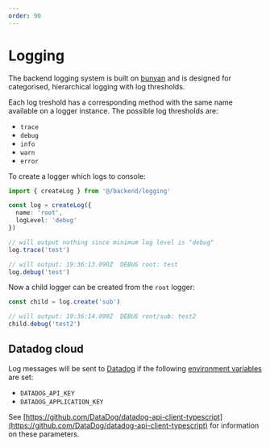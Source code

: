 ```yaml
---
order: 90
---
```


# Logging

The backend logging system is built on [bunyan](https://www.npmjs.com/package/bunyan) and is designed for categorised, hierarchical logging with log thresholds.

Each log treshold has a corresponding method with the same name available on a logger instance. The possible log thresholds are:

* `trace`
* `debug`
* `info`
* `warn`
* `error`

To create a logger which logs to console:

```ts
import { createLog } from '@/backend/logging'

const log = createLog({
  name: 'root',
  logLevel: 'debug'
})

// will output nothing since minimum log level is "debug"
log.trace('test') 

// will output: 19:36:13.090Z  DEBUG root: test
log.debug('test') 
```

Now a child logger can be created from the `root` logger:

```ts
const child = log.create('sub')

// will output: 19:36:14.090Z  DEBUG root/sub: test2
child.debug('test2')
```

## Datadog cloud

Log messages will be sent to [Datadog](https://datadoghq.eu/) if the following [environment variables](../environment-variables.md) are set:

* `DATADOG_API_KEY`
* `DATADOG_APPLICATION_KEY`

See [https://github.com/DataDog/datadog-api-client-typescript](https://github.com/DataDog/datadog-api-client-typescript) for information on these parameters.
